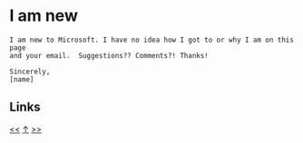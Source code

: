# I am new

    I am new to Microsoft. I have no idea how I got to or why I am on this page
    and your email.  Suggestions?? Comments?! Thanks!

    Sincerely,
    [name]

## Links

[<<](2022-10-17.md) [↑](../) [>>](2022-11-06.md)
